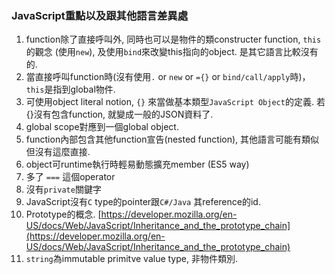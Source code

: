 ### JavaScript重點以及跟其他語言差異處

1. function除了直接呼叫外, 同時也可以是物件的類constructer function, `this`的觀念 (使用`new`), 及使用`bind`來改變this指向的object. 是其它語言比較沒有的.
2. 當直接呼叫function時(沒有使用`.` or `new` or `={}` or `bind/call/apply`時)，`this`是指到global物件.
3. 可使用object literal notion, `{}` 來當做基本類型`JavaScript Object`的定義. 若{}沒有包含function, 就變成一般的JSON資料了.
4. global scope對應到一個global object.
5. function內部包含其他function宣告(nested function), 其他語言可能有類似但沒有這麼直接.
6. object可runtime執行時輕易動態擴充member (ES5 way)
7. 多了 `===` 這個operator
8. 沒有`private`關鍵字
9. JavaScript沒有`C` type的pointer跟`C#/Java` 其reference的id.
10. Prototype的概念. [https://developer.mozilla.org/en-US/docs/Web/JavaScript/Inheritance_and_the_prototype_chain](https://developer.mozilla.org/en-US/docs/Web/JavaScript/Inheritance_and_the_prototype_chain)
11. `string`為immutable primitve value type, 非物件類別.  

